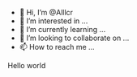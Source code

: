 - 👋 Hi, I’m @Alllcr
- 👀 I’m interested in ...
- 🌱 I’m currently learning ...
- 💞️ I’m looking to collaborate on ...
- 📫 How to reach me ...

<!---
Alllcr/Alllcr is a ✨ special ✨ repository because its `README.md` (this file) appears on your GitHub profile.
You can click the Preview link to take a look at your changes.
--->
<HTML>
<TITLE>
Test
</TITLE>
<BODY>
Hello world
</BODY>
</HTML>
